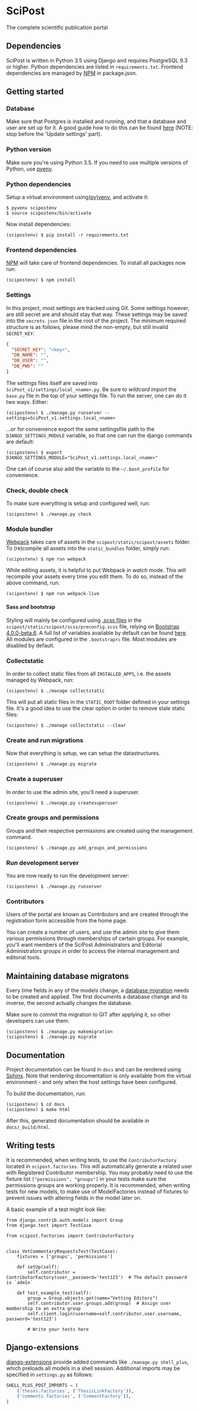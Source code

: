 # SciPost
The complete scientific publication portal

## Dependencies
SciPost is written in Python 3.5 using Django and requires PostgreSQL 9.3 or
higher. Python dependencies are listed in `requirements.txt`. Frontend dependencies are managed by [NPM](https://www.npmjs.com/) in package.json.

## Getting started

### Database
Make sure that Postgres is installed and running, and that a database and user are set up for it. A
good guide how to do this can be found [here](https://djangogirls.gitbooks.io/django-girls-tutorial-extensions/content/optional_postgresql_installation/) (NOTE: stop before the 'Update settings' part).

### Python version
Make sure you're using Python 3.5. If you need to use multiple versions of Python, use [pyenv](https://github.com/yyuu/pyenv).

### Python dependencies
Setup a virtual environment using[(py)venv](https://docs.python.org/3/library/venv.html), and activate it:

```shell
$ pyvenv scipostenv
$ source scipostenv/bin/activate
```

Now install dependencies:

```shell
(scipostenv) $ pip install -r requirements.txt
```

### Frontend dependencies
[NPM](https://www.npmjs.com/) will take care of frontend dependencies. To install all packages now run:

```shell
(scipostenv) $ npm install
```

### Settings
In this project, most settings are tracked using Git. Some settings however, are still secret are and should stay that way. These settings may be saved into the  `secrets.json` file in the root of the project. The minimum required structure is as follows, please mind the non-empty, but still invalid `SECRET_KEY`:

```json
{
  "SECRET_KEY": "<key>",
  "DB_NAME": "",
  "DB_USER": "",
  "DB_PWD": ""
}
```

The settings files itself are saved into `SciPost_v1/settings/local_<name>.py`. Be sure to *wildcard import* the `base.py` file in the top of your settings file. To run the server, one can do it two ways. Either:

```shell
(scipostenv) $ ./manage.py runserver --settings=SciPost_v1.settings.local_<name>
```

...or for convenience export the same settingsfile path to the `DJANGO_SETTINGS_MODULE` variable, so that one can run the django commands are default:

```shell
(scipostenv) $ export DJANGO_SETTINGS_MODULE="SciPost_v1.settings.local_<name>"
```

One can of course also add the variable to the `~/.bash_profile` for convenience.

### Check, double check
To make sure everything is setup and configured well, run:

```shell
(scipostenv) $ ./manage.py check
```

### Module bundler
[Webpack](https://webpack.js.org/) takes care of assets in the `scipost/static/scipost/assets` folder. To (re)compile all assets into the `static_bundles` folder, simply run:

```shell
(scipostenv) $ npm run webpack
```

While editing assets, it is helpful to put Webpack in _watch_ mode. This will recompile your assets every time you edit them. To do so, instead of the above command, run:

```shell
(scipostenv) $ npm run webpack-live
```

#### Sass and bootstrap
Styling will mainly be configured using [.scss files](http://www.sass-lang.com/) in the `scipost/static/scipost/scss/preconfig.scss` file, relying on [Bootstrap 4.0.0-beta.6](//v4-alpha.getbootstrap.com/). A full list of variables available by default can be found [here](https://github.com/twbs/bootstrap/blob/v4-dev/scss/_variables.scss).
All modules are configured in the `.bootstraprc` file. Most modules are disabled by default.

### Collectstatic
In order to collect static files from all `INSTALLED_APPS`, i.e. the assets managed by Webpack, run:

```shell
(scipostenv) $ ./manage collectstatic
```

This will put all static files in the `STATIC_ROOT` folder defined in your settings file. It's a good idea to use the clear option in order to remove stale static files:

```shell
(scipostenv) $ ./manage collectstatic --clear
```

### Create and run migrations
Now that everything is setup, we can setup the datastructures.
```shell
(scipostenv) $ ./manage.py migrate
```

### Create a superuser
In order to use the admin site, you'll need a superuser.
```shell
(scipostenv) $ ./manage.py createsuperuser
```

### Create groups and permissions
Groups and their respective permissions are created using the management command.

```shell
(scipostenv) $ ./manage.py add_groups_and_permissions
```

### Run development server
You are now ready to run the development server:

```shell
(scipostenv) $ ./manage.py runserver
```

### Contributors
Users of the portal are known as Contributors and are created through the registration form accessible from the home page.

You can create a number of users, and use the admin site to give them various permissions through memberships of certain groups. For example, you'll want members of the SciPost Administrators and Editorial Administrators groups in order to access the internal management and editorial tools.

## Maintaining database migratons
Every time fields in any of the models change, a [database migration](https://docs.djangoproject.com/en/1.10/topics/migrations/)
needs to be created and applied. The first documents a database change and its
inverse, the second actually changes the database.

Make sure to commit the migration to GIT after applying it, so other developers
can use them.

```shell
(scipostenv) $ ./manage.py makemigration
(scipostenv) $ ./manage.py migrate
```

## Documentation
Project documentation can be found in `docs` and can be rendered using
[Sphinx](http://www.sphinx-doc.org/). Note that rendering documentation is only
available from the virtual environment - and only when the host settings have
been configured.

To build the documentation, run:

```shell
(scipostenv) $ cd docs
(scipostenv) $ make html
```

After this, generated documentation should be available in `docs/_build/html`.

## Writing tests
It is recommended, when writing tests, to use the `ContributorFactory` located in `scipost.factories`. This will automatically generate a related user with Registered Contributor membership. You may probably need to use the fixture list `["permissions", "groups"]` in your tests make sure the permissions groups are working properly.
It is recommended, when writing tests for new models, to make use of ModelFactories instead of fixtures to prevent issues with altering fields in the model later on.

A basic example of a test might look like:
```shell
from django.contrib.auth.models import Group
from django.test import TestCase

from scipost.factories import ContributorFactory


class VetCommentaryRequestsTest(TestCase):
    fixtures = ['groups', 'permissions']

    def setUp(self):
        self.contributor = ContributorFactory(user__password='test123')  # The default password is `adm1n`

    def test_example_test(self):
        group = Group.objects.get(name="Vetting Editors")
        self.contributor.user.groups.add(group)  # Assign user membership to an extra group
        self.client.login(username=self.contributor.user.username, password='test123')

        # Write your tests here

```

## Django-extensions
[django-extensions](https://github.com/django-extensions/django-extensions) provide added commands like
`./manage.py shell_plus`, which preloads all models in a shell session. Additional imports may be specified in `settings.py` as follows:

```python
SHELL_PLUS_POST_IMPORTS = (
    ('theses.factories', ('ThesisLinkFactory')),
    ('comments.factories', ('CommentFactory')),
)
```
